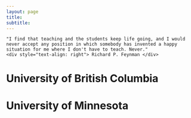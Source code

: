 ```yaml
---
layout: page
title: 
subtitle: 
---
```

 `"I find that teaching and the students keep life going, and I would never accept any position in which somebody has invented a happy situation for me where I don't have to teach. Never."` <br />
`<div style="text-align: right"> Richard P. Feynman </div>`

# University of British Columbia 

# University of Minnesota
